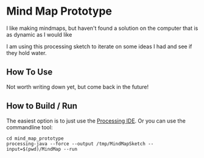 # Mind Map Prototype

I like making mindmaps, but haven't found a solution on the computer that is as dynamic as I would like

I am using this processing sketch to iterate on some ideas I had and see if they hold water.

## How To Use

Not worth writing down yet, but come back in the future!

## How to Build / Run

The easiest option is to just use the [Processing IDE](https://processing.org/download/). Or you can use the commandline tool:

```
cd mind_map_prototype
processing-java --force --output /tmp/MindMapSketch --input=$(pwd)/MindMap --run
```
